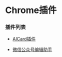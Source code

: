 # Chrome插件

### 插件列表

- [AICard插件](https://chromewebstore.google.com/detail/ai-card-ai-%E5%8D%A1%E7%89%87%E5%88%86%E4%BA%AB/aiapnabekpjebboeflagjhblnmlhbcoa?authuser=1&hl=zh-CN)

- [微信公众号编辑助手](https://chromewebstore.google.com/detail/cbgecpbnaahljiecdnfhgkidfblhclli?utm_source=item-share-cb)
